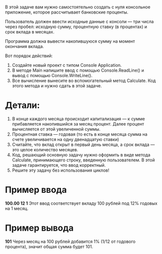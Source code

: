 В этой задаче вам нужно самостоятельно создать с нуля консольное приложение, которое рассчитывает банковские проценты.

Пользователь должен ввести исходные данные с консоли — три числа через пробел: исходную сумму, процентную ставку (в процентах) и срок вклада в месяцах.

Программа должна вывести накопившуюся сумму на момент окончания вклада.

Вот порядок действий:

1. Создайте новый проект с типом Console Application.
2. В методе Main напишите ввод с помощью Console.ReadLine() и вывод с помощью  Console.WriteLine().
3. Все вычисление вынесите во вспомогательный метод Calculate. Код этого метода и нужно сдать в этой задаче.
# Детали:

1. В конце каждого месяца происходит капитализация — к сумме прибавляется накопившийся за месяц процент. Далее процент вычисляется от этой увеличенной суммы.
1. Процентная ставка — годовая (то есть в конце месяца сумма на счете увеличивается на одну двенадцатую ставки)
1. Считайте, что вклад открыт в первый день месяца, а срок вклада — это целое количество месяцев.
1. Код, решающий основную задачу нужно оформить в виде метода Calculate, принимающего строку, введенную пользователем. В этой задаче гарантируется, что ввод корректный.
1. Решите эту задачу без использования циклов!
# Пример ввода
**100.00 12 1**
Этот ввод соответствует вкладу 100 рублей под 12% годовых на 1 месяц.

# Пример вывода
**101**
Через месяц на 100 рублей добавится 1% (1/12 от годового процента), значит общая сумма будет 101.